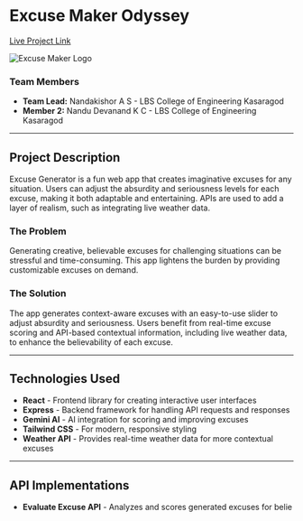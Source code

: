 # Excuse Maker Odyssey

[Live Project Link](https://useless-project-frontend.onrender.com)

![Excuse Maker Logo](https://github.com/user-attachments/assets/35332e92-44cb-425b-9dff-27bcf1023c6c)

### Team Members
- **Team Lead:** Nandakishor A S - LBS College of Engineering Kasaragod
- **Member 2:** Nandu Devanand K C - LBS College of Engineering Kasaragod

---

## Project Description

Excuse Generator is a fun web app that creates imaginative excuses for any situation. Users can adjust the absurdity and seriousness levels for each excuse, making it both adaptable and entertaining. APIs are used to add a layer of realism, such as integrating live weather data.

### The Problem
Generating creative, believable excuses for challenging situations can be stressful and time-consuming. This app lightens the burden by providing customizable excuses on demand.

### The Solution
The app generates context-aware excuses with an easy-to-use slider to adjust absurdity and seriousness. Users benefit from real-time excuse scoring and API-based contextual information, including live weather data, to enhance the believability of each excuse.

---

## Technologies Used

- **React** - Frontend library for creating interactive user interfaces
- **Express** - Backend framework for handling API requests and responses
- **Gemini AI** - AI integration for scoring and improving excuses
- **Tailwind CSS** - For modern, responsive styling
- **Weather API** - Provides real-time weather data for more contextual excuses

---

## API Implementations
- **Evaluate Excuse API** - Analyzes and scores generated excuses for belie
